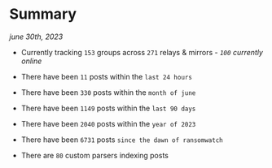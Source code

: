 
# Summary
_june 30th, 2023_

- Currently tracking `153` groups across `271` relays & mirrors - _`100` currently online_

- There have been `11` posts within the `last 24 hours`

- There have been `330` posts within the `month of june`

- There have been `1149` posts within the `last 90 days`

- There have been `2040` posts within the `year of 2023`

- There have been `6731` posts `since the dawn of ransomwatch`

- There are `80` custom parsers indexing posts
